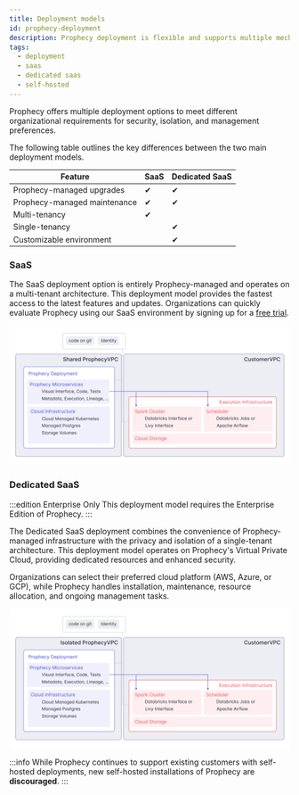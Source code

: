```yaml
---
title: Deployment models
id: prophecy-deployment
description: Prophecy deployment is flexible and supports multiple mechanisms
tags:
  - deployment
  - saas
  - dedicated saas
  - self-hosted
---
```


Prophecy offers multiple deployment options to meet different organizational requirements for security, isolation, and management preferences.

The following table outlines the key differences between the two main deployment models.

| Feature                      | SaaS | Dedicated SaaS |
| ---------------------------- | ---- | -------------- |
| Prophecy-managed upgrades    | ✔    | ✔              |
| Prophecy-managed maintenance | ✔    | ✔              |
| Multi-tenancy                | ✔    |                |
| Single-tenancy               |      | ✔              |
| Customizable environment     |      | ✔              |

### SaaS

The SaaS deployment option is entirely Prophecy-managed and operates on a multi-tenant architecture. This deployment model provides the fastest access to the latest features and updates. Organizations can quickly evaluate Prophecy using our SaaS environment by signing up for a [free trial](https://app.prophecy.io/metadata/auth/signup).

![SaaS VPC Architecture](img/arch_separate_vpc.png)

### Dedicated SaaS

:::edition Enterprise Only
This deployment model requires the Enterprise Edition of Prophecy.
:::

The Dedicated SaaS deployment combines the convenience of Prophecy-managed infrastructure with the privacy and isolation of a single-tenant architecture. This deployment model operates on Prophecy's Virtual Private Cloud, providing dedicated resources and enhanced security.

Organizations can select their preferred cloud platform (AWS, Azure, or GCP), while Prophecy handles installation, maintenance, resource allocation, and ongoing management tasks.

![Dedicated SaaS VPC Architecture](img/arch_dedicated_vpc.png)

:::info
While Prophecy continues to support existing customers with self-hosted deployments, new self-hosted installations of Prophecy are **discouraged**.
:::
